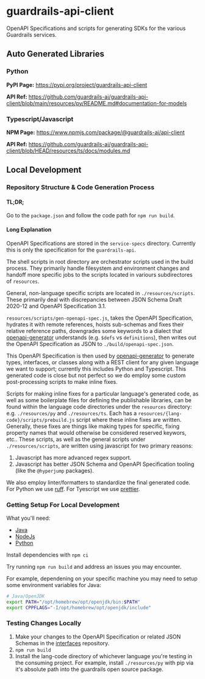# guardrails-api-client
OpenAPI Specifications and scripts for generating SDKs for the various Guardrails services.

## Auto Generated Libraries

### Python
**PyPI Page:** https://pypi.org/project/guardrails-api-client

**API Ref:** https://github.com/guardrails-ai/guardrails-api-client/blob/main/resources/py/README.md#documentation-for-models

### Typescript/Javascript
**NPM Page:** https://www.npmjs.com/package/@guardrails-ai/api-client

**API Ref:** https://github.com/guardrails-ai/guardrails-api-client/blob/HEAD/resources/ts/docs/modules.md

## Local Development

### Repository Structure & Code Generation Process

#### TL;DR;
Go to the `package.json` and follow the code path for `npm run build`.


#### Long Explanation
OpenAPI Specifications are stored in the `service-specs` directory. Currently this is only the specification for the `guardrails-api`.

The shell scripts in root directory are orchestrator scripts used in the build process.  They primarily handle filesystem and environment changes and handoff more specific jobs to the scripts located in variours subdirectores of `resources`.

General, non-language specific scripts are located in `./resources/scripts`. These primarily deal with discrepancies between JSON Schema Draft 2020-12 and OpenAPI Specification 3.1.

`resources/scripts/gen-openapi-spec.js`, takes the OpenAPI Specification, hydrates it with remote references, hoists sub-schemas and fixes their relative reference paths, downgrades some keywords to a dialect that [openapi-generator](https://openapi-generator.tech/) understands (e.g. `$defs` vs `definitions`), then writes out the OpenAPI Specification as JSON to `./build/openapi-spec.json`.

This OpenAPI Specification is then used by [openapi-generator](https://openapi-generator.tech/) to generate types, interfaces, or classes along with a REST client for any given language we want to support; currently this includes Python and Typescript.  This generated code is close but not perfect so we do employ some custom post-processing scripts to make inline fixes.

Scripts for making inline fixes for a particular language's generated code, as well as some boilerplate files for defining the publishable libraries, can be found within the language code directories under the `resources` directory: e.g. `./resources/py` and `./resources/ts`.  Each has a `resources/{lang-code}/scripts/prebuild.js` script where these inline fixes are written.  Generally, these fixes are things like making types for specific, fixing property names that would otherwise be considered reserved keywors, etc..  These scripts, as well as the general scripts under `./resources/scripts`, are written using javascript for two primary reasons:
1. Javascript has more advanced regex support.
2. Javascript has better JSON Schema and OpenAPI Specification tooling (like the `@hyperjump` packages).

We also employ linter/formatters to standardize the final generated code.  For Python we use [ruff](https://docs.astral.sh/ruff/).  For Tyescript we use [prettier](https://prettier.io/).


###  Getting Setup For Local Development
What you'll need:
- [Java](https://formulae.brew.sh/formula/openjdk)
- [NodeJs](https://formulae.brew.sh/formula/node)
- [Python](https://docs.brew.sh/Homebrew-and-Python)

Install dependencies with `npm ci`

Try running `npm run build` and address an issues you may encounter.

For example, dependening on your specific machine you may need to setup some environment variables for Java:
```bash
# Java/OpenJDK
export PATH="/opt/homebrew/opt/openjdk/bin:$PATH"
export CPPFLAGS="-I/opt/homebrew/opt/openjdk/include"
```


### Testing Changes Locally
1. Make your changes to the OpenAPI Specification or related JSON Schemas in the [interfaces](https://github.com/guardrails-ai/interfaces) repository.
2. `npm run build`
3. Install the lang-code directory of whichever language you're testing in the consuming project. For example, install `./resources/py` with pip via it's absolute path into the guardrails open source package.
